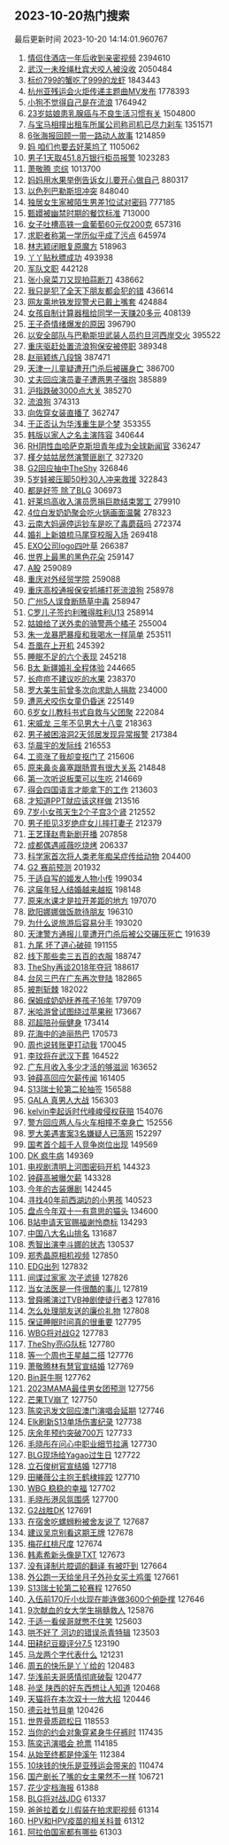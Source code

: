 ## 2023-10-20热门搜索 
最后更新时间 2023-10-20 14:14:01.960767 
1. [情侣住酒店一年后收到亲密视频](https://s.weibo.com/weibo?q=%23%E6%83%85%E4%BE%A3%E4%BD%8F%E9%85%92%E5%BA%97%E4%B8%80%E5%B9%B4%E5%90%8E%E6%94%B6%E5%88%B0%E4%BA%B2%E5%AF%86%E8%A7%86%E9%A2%91%23&t=31&band_rank=1&Refer=top) 2394610
1. [武汉一未拴绳杜宾犬咬人被没收](https://s.weibo.com/weibo?q=%23%E6%AD%A6%E6%B1%89%E4%B8%80%E6%9C%AA%E6%8B%B4%E7%BB%B3%E6%9D%9C%E5%AE%BE%E7%8A%AC%E5%92%AC%E4%BA%BA%E8%A2%AB%E6%B2%A1%E6%94%B6%23&t=31&band_rank=1&Refer=top) 2050484
1. [标价799的蟹吃了999的龙虾](https://s.weibo.com/weibo?q=%23%E6%A0%87%E4%BB%B7799%E7%9A%84%E8%9F%B9%E5%90%83%E4%BA%86999%E7%9A%84%E9%BE%99%E8%99%BE%23&t=31&band_rank=2&Refer=top) 1843443
1. [杭州亚残运会火炬传递主题曲MV发布](https://s.weibo.com/weibo?q=%23%E6%9D%AD%E5%B7%9E%E4%BA%9A%E6%AE%8B%E8%BF%90%E4%BC%9A%E7%81%AB%E7%82%AC%E4%BC%A0%E9%80%92%E4%B8%BB%E9%A2%98%E6%9B%B2MV%E5%8F%91%E5%B8%83%23&t=31&band_rank=3&Refer=top) 1778393
1. [小狗不觉得自己是在流浪](https://s.weibo.com/weibo?q=%23%E5%B0%8F%E7%8B%97%E4%B8%8D%E8%A7%89%E5%BE%97%E8%87%AA%E5%B7%B1%E6%98%AF%E5%9C%A8%E6%B5%81%E6%B5%AA%23&t=31&band_rank=4&Refer=top) 1764942
1. [23岁姑娘患乳腺癌与不良生活习惯有关](https://s.weibo.com/weibo?q=%2323%E5%B2%81%E5%A7%91%E5%A8%98%E6%82%A3%E4%B9%B3%E8%85%BA%E7%99%8C%E4%B8%8E%E4%B8%8D%E8%89%AF%E7%94%9F%E6%B4%BB%E4%B9%A0%E6%83%AF%E6%9C%89%E5%85%B3%23&t=31&band_rank=1&Refer=top) 1504800
1. [与宝马相撞出租车所属公司称司机已尽力刹车](https://s.weibo.com/weibo?q=%23%E4%B8%8E%E5%AE%9D%E9%A9%AC%E7%9B%B8%E6%92%9E%E5%87%BA%E7%A7%9F%E8%BD%A6%E6%89%80%E5%B1%9E%E5%85%AC%E5%8F%B8%E7%A7%B0%E5%8F%B8%E6%9C%BA%E5%B7%B2%E5%B0%BD%E5%8A%9B%E5%88%B9%E8%BD%A6%23&t=31&band_rank=31&Refer=top) 1351571
1. [6张海报回顾一带一路动人故事](https://s.weibo.com/weibo?q=%236%E5%BC%A0%E6%B5%B7%E6%8A%A5%E5%9B%9E%E9%A1%BE%E4%B8%80%E5%B8%A6%E4%B8%80%E8%B7%AF%E5%8A%A8%E4%BA%BA%E6%95%85%E4%BA%8B%23&t=31&band_rank=3&Refer=top) 1214859
1. [妈 咱们也要去好莱坞了](https://s.weibo.com/weibo?q=%E5%A6%88%20%E5%92%B1%E4%BB%AC%E4%B9%9F%E8%A6%81%E5%8E%BB%E5%A5%BD%E8%8E%B1%E5%9D%9E%E4%BA%86&t=31&band_rank=2&Refer=top) 1105062
1. [男子1天取451.8万银行柜员报警](https://s.weibo.com/weibo?q=%23%E7%94%B7%E5%AD%901%E5%A4%A9%E5%8F%96451.8%E4%B8%87%E9%93%B6%E8%A1%8C%E6%9F%9C%E5%91%98%E6%8A%A5%E8%AD%A6%23&t=31&band_rank=12&Refer=top) 1023283
1. [萧敬腾 恋综](https://s.weibo.com/weibo?q=%E8%90%A7%E6%95%AC%E8%85%BE%20%E6%81%8B%E7%BB%BC&t=31&band_rank=4&Refer=top) 1013700
1. [妈妈用水果举例告诉女儿要开心做自己](https://s.weibo.com/weibo?q=%23%E5%A6%88%E5%A6%88%E7%94%A8%E6%B0%B4%E6%9E%9C%E4%B8%BE%E4%BE%8B%E5%91%8A%E8%AF%89%E5%A5%B3%E5%84%BF%E8%A6%81%E5%BC%80%E5%BF%83%E5%81%9A%E8%87%AA%E5%B7%B1%23&t=31&band_rank=5&Refer=top) 880317
1. [以色列巴勒斯坦冲突](https://s.weibo.com/weibo?q=%23%E4%BB%A5%E8%89%B2%E5%88%97%E5%B7%B4%E5%8B%92%E6%96%AF%E5%9D%A6%E5%86%B2%E7%AA%81%23&t=31&band_rank=6&Refer=top) 848040
1. [独居女生家被陌生男差1位试对密码](https://s.weibo.com/weibo?q=%23%E7%8B%AC%E5%B1%85%E5%A5%B3%E7%94%9F%E5%AE%B6%E8%A2%AB%E9%99%8C%E7%94%9F%E7%94%B7%E5%B7%AE1%E4%BD%8D%E8%AF%95%E5%AF%B9%E5%AF%86%E7%A0%81%23&t=31&band_rank=4&Refer=top) 777185
1. [甄嬛被幽禁时期的餐饮标准](https://s.weibo.com/weibo?q=%23%E7%94%84%E5%AC%9B%E8%A2%AB%E5%B9%BD%E7%A6%81%E6%97%B6%E6%9C%9F%E7%9A%84%E9%A4%90%E9%A5%AE%E6%A0%87%E5%87%86%23&t=31&band_rank=6&Refer=top) 713000
1. [女子吐槽高铁一盒葡萄60元仅200克](https://s.weibo.com/weibo?q=%23%E5%A5%B3%E5%AD%90%E5%90%90%E6%A7%BD%E9%AB%98%E9%93%81%E4%B8%80%E7%9B%92%E8%91%A1%E8%90%8460%E5%85%83%E4%BB%85200%E5%85%8B%23&t=31&band_rank=7&Refer=top) 657316
1. [求职者称第一学历似乎成了污点](https://s.weibo.com/weibo?q=%23%E6%B1%82%E8%81%8C%E8%80%85%E7%A7%B0%E7%AC%AC%E4%B8%80%E5%AD%A6%E5%8E%86%E4%BC%BC%E4%B9%8E%E6%88%90%E4%BA%86%E6%B1%A1%E7%82%B9%23&t=31&band_rank=5&Refer=top) 645974
1. [林志颖闭眼复原魔方](https://s.weibo.com/weibo?q=%23%E6%9E%97%E5%BF%97%E9%A2%96%E9%97%AD%E7%9C%BC%E5%A4%8D%E5%8E%9F%E9%AD%94%E6%96%B9%23&t=31&band_rank=8&Refer=top) 518963
1. [丫丫贴秋膘成功](https://s.weibo.com/weibo?q=%23%E4%B8%AB%E4%B8%AB%E8%B4%B4%E7%A7%8B%E8%86%98%E6%88%90%E5%8A%9F%23&t=31&band_rank=6&Refer=top) 493938
1. [军队文职](https://s.weibo.com/weibo?q=%23%E5%86%9B%E9%98%9F%E6%96%87%E8%81%8C%23&t=31&band_rank=7&Refer=top) 442128
1. [张小泉菜刀又现拍蒜断刀](https://s.weibo.com/weibo?q=%23%E5%BC%A0%E5%B0%8F%E6%B3%89%E8%8F%9C%E5%88%80%E5%8F%88%E7%8E%B0%E6%8B%8D%E8%92%9C%E6%96%AD%E5%88%80%23&t=31&band_rank=2&Refer=top) 438662
1. [我只是犯了全天下朋友都会犯的错](https://s.weibo.com/weibo?q=%E6%88%91%E5%8F%AA%E6%98%AF%E7%8A%AF%E4%BA%86%E5%85%A8%E5%A4%A9%E4%B8%8B%E6%9C%8B%E5%8F%8B%E9%83%BD%E4%BC%9A%E7%8A%AF%E7%9A%84%E9%94%99&t=31&band_rank=47&Refer=top) 436614
1. [网友乘地铁发现警犬已戴上嘴套](https://s.weibo.com/weibo?q=%23%E7%BD%91%E5%8F%8B%E4%B9%98%E5%9C%B0%E9%93%81%E5%8F%91%E7%8E%B0%E8%AD%A6%E7%8A%AC%E5%B7%B2%E6%88%B4%E4%B8%8A%E5%98%B4%E5%A5%97%23&t=31&band_rank=9&Refer=top) 424884
1. [女孩自制计算器租给同学一天赚20多元](https://s.weibo.com/weibo?q=%23%E5%A5%B3%E5%AD%A9%E8%87%AA%E5%88%B6%E8%AE%A1%E7%AE%97%E5%99%A8%E7%A7%9F%E7%BB%99%E5%90%8C%E5%AD%A6%E4%B8%80%E5%A4%A9%E8%B5%9A20%E5%A4%9A%E5%85%83%23&t=31&band_rank=7&Refer=top) 408139
1. [王子奇情绪爆发的原因](https://s.weibo.com/weibo?q=%23%E7%8E%8B%E5%AD%90%E5%A5%87%E6%83%85%E7%BB%AA%E7%88%86%E5%8F%91%E7%9A%84%E5%8E%9F%E5%9B%A0%23&t=31&band_rank=10&Refer=top) 396790
1. [以安全部队与巴勒斯坦武装人员约旦河西岸交火](https://s.weibo.com/weibo?q=%23%E4%BB%A5%E5%AE%89%E5%85%A8%E9%83%A8%E9%98%9F%E4%B8%8E%E5%B7%B4%E5%8B%92%E6%96%AF%E5%9D%A6%E6%AD%A6%E8%A3%85%E4%BA%BA%E5%91%98%E7%BA%A6%E6%97%A6%E6%B2%B3%E8%A5%BF%E5%B2%B8%E4%BA%A4%E7%81%AB%23&t=31&band_rank=9&Refer=top) 395522
1. [重庆驱赶处置流浪狗保安被停职](https://s.weibo.com/weibo?q=%23%E9%87%8D%E5%BA%86%E9%A9%B1%E8%B5%B6%E5%A4%84%E7%BD%AE%E6%B5%81%E6%B5%AA%E7%8B%97%E4%BF%9D%E5%AE%89%E8%A2%AB%E5%81%9C%E8%81%8C%23&t=31&band_rank=10&Refer=top) 389348
1. [赵丽颖练八段锦](https://s.weibo.com/weibo?q=%23%E8%B5%B5%E4%B8%BD%E9%A2%96%E7%BB%83%E5%85%AB%E6%AE%B5%E9%94%A6%23&t=31&band_rank=11&Refer=top) 387471
1. [天津一儿童疑遭开门杀后被碾身亡](https://s.weibo.com/weibo?q=%23%E5%A4%A9%E6%B4%A5%E4%B8%80%E5%84%BF%E7%AB%A5%E7%96%91%E9%81%AD%E5%BC%80%E9%97%A8%E6%9D%80%E5%90%8E%E8%A2%AB%E7%A2%BE%E8%BA%AB%E4%BA%A1%23&t=31&band_rank=12&Refer=top) 386700
1. [丈夫回应演员妻子遭两男子强抱](https://s.weibo.com/weibo?q=%23%E4%B8%88%E5%A4%AB%E5%9B%9E%E5%BA%94%E6%BC%94%E5%91%98%E5%A6%BB%E5%AD%90%E9%81%AD%E4%B8%A4%E7%94%B7%E5%AD%90%E5%BC%BA%E6%8A%B1%23&t=31&band_rank=11&Refer=top) 385889
1. [沪指跌破3000点大关](https://s.weibo.com/weibo?q=%23%E6%B2%AA%E6%8C%87%E8%B7%8C%E7%A0%B43000%E7%82%B9%E5%A4%A7%E5%85%B3%23&t=31&band_rank=14&Refer=top) 385270
1. [流浪狗](https://s.weibo.com/weibo?q=%E6%B5%81%E6%B5%AA%E7%8B%97&t=31&band_rank=14&Refer=top) 374313
1. [向佐穿女装直播了](https://s.weibo.com/weibo?q=%23%E5%90%91%E4%BD%90%E7%A9%BF%E5%A5%B3%E8%A3%85%E7%9B%B4%E6%92%AD%E4%BA%86%23&t=31&band_rank=11&Refer=top) 362747
1. [于正否认为华浅重生是个梦](https://s.weibo.com/weibo?q=%23%E4%BA%8E%E6%AD%A3%E5%90%A6%E8%AE%A4%E4%B8%BA%E5%8D%8E%E6%B5%85%E9%87%8D%E7%94%9F%E6%98%AF%E4%B8%AA%E6%A2%A6%23&t=31&band_rank=15&Refer=top) 353355
1. [韩版以家人之名主演阵容](https://s.weibo.com/weibo?q=%23%E9%9F%A9%E7%89%88%E4%BB%A5%E5%AE%B6%E4%BA%BA%E4%B9%8B%E5%90%8D%E4%B8%BB%E6%BC%94%E9%98%B5%E5%AE%B9%23&t=31&band_rank=16&Refer=top) 340644
1. [RH阴性血哈萨克斯坦青年成为全球新闻官](https://s.weibo.com/weibo?q=%23RH%E9%98%B4%E6%80%A7%E8%A1%80%E5%93%88%E8%90%A8%E5%85%8B%E6%96%AF%E5%9D%A6%E9%9D%92%E5%B9%B4%E6%88%90%E4%B8%BA%E5%85%A8%E7%90%83%E6%96%B0%E9%97%BB%E5%AE%98%23&t=31&band_rank=38&Refer=top) 336247
1. [槿夕姑姑居然演警匪剧了](https://s.weibo.com/weibo?q=%23%E6%A7%BF%E5%A4%95%E5%A7%91%E5%A7%91%E5%B1%85%E7%84%B6%E6%BC%94%E8%AD%A6%E5%8C%AA%E5%89%A7%E4%BA%86%23&t=31&band_rank=16&Refer=top) 327320
1. [G2回应抽中TheShy](https://s.weibo.com/weibo?q=%23G2%E5%9B%9E%E5%BA%94%E6%8A%BD%E4%B8%ADTheShy%23&t=31&band_rank=10&Refer=top) 326846
1. [5岁娃被压脚50秒30人冲来救援](https://s.weibo.com/weibo?q=%235%E5%B2%81%E5%A8%83%E8%A2%AB%E5%8E%8B%E8%84%9A50%E7%A7%9230%E4%BA%BA%E5%86%B2%E6%9D%A5%E6%95%91%E6%8F%B4%23&t=31&band_rank=17&Refer=top) 322843
1. [都是好签 除了BLG](https://s.weibo.com/weibo?q=%E9%83%BD%E6%98%AF%E5%A5%BD%E7%AD%BE%20%E9%99%A4%E4%BA%86BLG&t=31&band_rank=12&Refer=top) 306973
1. [好莱坞高收入演员愿捐巨款结束罢工](https://s.weibo.com/weibo?q=%23%E5%A5%BD%E8%8E%B1%E5%9D%9E%E9%AB%98%E6%94%B6%E5%85%A5%E6%BC%94%E5%91%98%E6%84%BF%E6%8D%90%E5%B7%A8%E6%AC%BE%E7%BB%93%E6%9D%9F%E7%BD%A2%E5%B7%A5%23&t=31&band_rank=17&Refer=top) 279910
1. [4位白发奶奶聚会吃火锅画面温馨](https://s.weibo.com/weibo?q=%234%E4%BD%8D%E7%99%BD%E5%8F%91%E5%A5%B6%E5%A5%B6%E8%81%9A%E4%BC%9A%E5%90%83%E7%81%AB%E9%94%85%E7%94%BB%E9%9D%A2%E6%B8%A9%E9%A6%A8%23&t=31&band_rank=13&Refer=top) 278323
1. [云南大妈逼停运钞车是吃了毒蘑菇吗](https://s.weibo.com/weibo?q=%23%E4%BA%91%E5%8D%97%E5%A4%A7%E5%A6%88%E9%80%BC%E5%81%9C%E8%BF%90%E9%92%9E%E8%BD%A6%E6%98%AF%E5%90%83%E4%BA%86%E6%AF%92%E8%98%91%E8%8F%87%E5%90%97%23&t=31&band_rank=16&Refer=top) 272374
1. [婚礼上新娘梳马尾穿校服入场](https://s.weibo.com/weibo?q=%23%E5%A9%9A%E7%A4%BC%E4%B8%8A%E6%96%B0%E5%A8%98%E6%A2%B3%E9%A9%AC%E5%B0%BE%E7%A9%BF%E6%A0%A1%E6%9C%8D%E5%85%A5%E5%9C%BA%23&t=31&band_rank=18&Refer=top) 269418
1. [EXO公司logo四叶草](https://s.weibo.com/weibo?q=%23EXO%E5%85%AC%E5%8F%B8logo%E5%9B%9B%E5%8F%B6%E8%8D%89%23&t=31&band_rank=13&Refer=top) 266387
1. [世界上最黑的黑色花朵](https://s.weibo.com/weibo?q=%23%E4%B8%96%E7%95%8C%E4%B8%8A%E6%9C%80%E9%BB%91%E7%9A%84%E9%BB%91%E8%89%B2%E8%8A%B1%E6%9C%B5%23&t=31&band_rank=19&Refer=top) 259147
1. [A股](https://s.weibo.com/weibo?q=A%E8%82%A1&t=31&band_rank=20&Refer=top) 259089
1. [重庆对外经贸学院](https://s.weibo.com/weibo?q=%23%E9%87%8D%E5%BA%86%E5%AF%B9%E5%A4%96%E7%BB%8F%E8%B4%B8%E5%AD%A6%E9%99%A2%23&t=31&band_rank=21&Refer=top) 259088
1. [重庆高校通报保安抓捕打死流浪狗](https://s.weibo.com/weibo?q=%23%E9%87%8D%E5%BA%86%E9%AB%98%E6%A0%A1%E9%80%9A%E6%8A%A5%E4%BF%9D%E5%AE%89%E6%8A%93%E6%8D%95%E6%89%93%E6%AD%BB%E6%B5%81%E6%B5%AA%E7%8B%97%23&t=31&band_rank=22&Refer=top) 258978
1. [广州5人误食断肠草中毒](https://s.weibo.com/weibo?q=%23%E5%B9%BF%E5%B7%9E5%E4%BA%BA%E8%AF%AF%E9%A3%9F%E6%96%AD%E8%82%A0%E8%8D%89%E4%B8%AD%E6%AF%92%23&t=31&band_rank=23&Refer=top) 258947
1. [C罗儿子签约利雅得胜利U13](https://s.weibo.com/weibo?q=%23C%E7%BD%97%E5%84%BF%E5%AD%90%E7%AD%BE%E7%BA%A6%E5%88%A9%E9%9B%85%E5%BE%97%E8%83%9C%E5%88%A9U13%23&t=31&band_rank=24&Refer=top) 258914
1. [姑娘给了送外卖的骑警两个橘子](https://s.weibo.com/weibo?q=%23%E5%A7%91%E5%A8%98%E7%BB%99%E4%BA%86%E9%80%81%E5%A4%96%E5%8D%96%E7%9A%84%E9%AA%91%E8%AD%A6%E4%B8%A4%E4%B8%AA%E6%A9%98%E5%AD%90%23&t=31&band_rank=16&Refer=top) 255004
1. [朱一龙暴肥暴瘦和我喝水一样简单](https://s.weibo.com/weibo?q=%23%E6%9C%B1%E4%B8%80%E9%BE%99%E6%9A%B4%E8%82%A5%E6%9A%B4%E7%98%A6%E5%92%8C%E6%88%91%E5%96%9D%E6%B0%B4%E4%B8%80%E6%A0%B7%E7%AE%80%E5%8D%95%23&t=31&band_rank=19&Refer=top) 253511
1. [吾凰在上开机](https://s.weibo.com/weibo?q=%23%E5%90%BE%E5%87%B0%E5%9C%A8%E4%B8%8A%E5%BC%80%E6%9C%BA%23&t=31&band_rank=20&Refer=top) 245392
1. [睡眠不足的六个表现](https://s.weibo.com/weibo?q=%23%E7%9D%A1%E7%9C%A0%E4%B8%8D%E8%B6%B3%E7%9A%84%E5%85%AD%E4%B8%AA%E8%A1%A8%E7%8E%B0%23&t=31&band_rank=21&Refer=top) 245218
1. [B太 新疆婚礼全程体验](https://s.weibo.com/weibo?q=B%E5%A4%AA%20%E6%96%B0%E7%96%86%E5%A9%9A%E7%A4%BC%E5%85%A8%E7%A8%8B%E4%BD%93%E9%AA%8C&t=31&band_rank=22&Refer=top) 244665
1. [长痘痘不建议吃的水果](https://s.weibo.com/weibo?q=%23%E9%95%BF%E7%97%98%E7%97%98%E4%B8%8D%E5%BB%BA%E8%AE%AE%E5%90%83%E7%9A%84%E6%B0%B4%E6%9E%9C%23&t=31&band_rank=21&Refer=top) 238370
1. [罗大美生前曾多次向求助人捐款](https://s.weibo.com/weibo?q=%23%E7%BD%97%E5%A4%A7%E7%BE%8E%E7%94%9F%E5%89%8D%E6%9B%BE%E5%A4%9A%E6%AC%A1%E5%90%91%E6%B1%82%E5%8A%A9%E4%BA%BA%E6%8D%90%E6%AC%BE%23&t=31&band_rank=23&Refer=top) 234000
1. [遭恶犬咬伤女童仍昏迷](https://s.weibo.com/weibo?q=%23%E9%81%AD%E6%81%B6%E7%8A%AC%E5%92%AC%E4%BC%A4%E5%A5%B3%E7%AB%A5%E4%BB%8D%E6%98%8F%E8%BF%B7%23&t=31&band_rank=24&Refer=top) 225149
1. [6岁女儿教科书式自救与父团聚](https://s.weibo.com/weibo?q=%236%E5%B2%81%E5%A5%B3%E5%84%BF%E6%95%99%E7%A7%91%E4%B9%A6%E5%BC%8F%E8%87%AA%E6%95%91%E4%B8%8E%E7%88%B6%E5%9B%A2%E8%81%9A%23&t=31&band_rank=17&Refer=top) 222084
1. [宋威龙 三年不见男大十八变](https://s.weibo.com/weibo?q=%E5%AE%8B%E5%A8%81%E9%BE%99%20%E4%B8%89%E5%B9%B4%E4%B8%8D%E8%A7%81%E7%94%B7%E5%A4%A7%E5%8D%81%E5%85%AB%E5%8F%98&t=31&band_rank=14&Refer=top) 218363
1. [男子被困溶洞2天邻居发现异常报警](https://s.weibo.com/weibo?q=%23%E7%94%B7%E5%AD%90%E8%A2%AB%E5%9B%B0%E6%BA%B6%E6%B4%9E2%E5%A4%A9%E9%82%BB%E5%B1%85%E5%8F%91%E7%8E%B0%E5%BC%82%E5%B8%B8%E6%8A%A5%E8%AD%A6%23&t=31&band_rank=19&Refer=top) 217384
1. [华晨宇的发际线](https://s.weibo.com/weibo?q=%23%E5%8D%8E%E6%99%A8%E5%AE%87%E7%9A%84%E5%8F%91%E9%99%85%E7%BA%BF%23&t=31&band_rank=12&Refer=top) 216553
1. [工资涨了我却变抠门了](https://s.weibo.com/weibo?q=%23%E5%B7%A5%E8%B5%84%E6%B6%A8%E4%BA%86%E6%88%91%E5%8D%B4%E5%8F%98%E6%8A%A0%E9%97%A8%E4%BA%86%23&t=31&band_rank=22&Refer=top) 215606
1. [原来鼻炎鼻塞跟肠胃有很大关系](https://s.weibo.com/weibo?q=%23%E5%8E%9F%E6%9D%A5%E9%BC%BB%E7%82%8E%E9%BC%BB%E5%A1%9E%E8%B7%9F%E8%82%A0%E8%83%83%E6%9C%89%E5%BE%88%E5%A4%A7%E5%85%B3%E7%B3%BB%23&t=31&band_rank=23&Refer=top) 214848
1. [第一次听说板栗可以生吃](https://s.weibo.com/weibo?q=%23%E7%AC%AC%E4%B8%80%E6%AC%A1%E5%90%AC%E8%AF%B4%E6%9D%BF%E6%A0%97%E5%8F%AF%E4%BB%A5%E7%94%9F%E5%90%83%23&t=31&band_rank=24&Refer=top) 214669
1. [得会四国语言才能拿下的工作](https://s.weibo.com/weibo?q=%23%E5%BE%97%E4%BC%9A%E5%9B%9B%E5%9B%BD%E8%AF%AD%E8%A8%80%E6%89%8D%E8%83%BD%E6%8B%BF%E4%B8%8B%E7%9A%84%E5%B7%A5%E4%BD%9C%23&t=31&band_rank=25&Refer=top) 213603
1. [才知道PPT就应该这样做](https://s.weibo.com/weibo?q=%E6%89%8D%E7%9F%A5%E9%81%93PPT%E5%B0%B1%E5%BA%94%E8%AF%A5%E8%BF%99%E6%A0%B7%E5%81%9A&t=31&band_rank=26&Refer=top) 213516
1. [7岁小女孩天生2个子宫3个肾](https://s.weibo.com/weibo?q=%237%E5%B2%81%E5%B0%8F%E5%A5%B3%E5%AD%A9%E5%A4%A9%E7%94%9F2%E4%B8%AA%E5%AD%90%E5%AE%AB3%E4%B8%AA%E8%82%BE%23&t=31&band_rank=23&Refer=top) 212552
1. [男子拒见3岁绝症女儿摔打妻子](https://s.weibo.com/weibo?q=%23%E7%94%B7%E5%AD%90%E6%8B%92%E8%A7%813%E5%B2%81%E7%BB%9D%E7%97%87%E5%A5%B3%E5%84%BF%E6%91%94%E6%89%93%E5%A6%BB%E5%AD%90%23&t=31&band_rank=11&Refer=top) 212379
1. [王艺瑾赵粤新剧开播](https://s.weibo.com/weibo?q=%23%E7%8E%8B%E8%89%BA%E7%91%BE%E8%B5%B5%E7%B2%A4%E6%96%B0%E5%89%A7%E5%BC%80%E6%92%AD%23&t=31&band_rank=26&Refer=top) 207858
1. [成都偶遇戚薇吃烧烤](https://s.weibo.com/weibo?q=%23%E6%88%90%E9%83%BD%E5%81%B6%E9%81%87%E6%88%9A%E8%96%87%E5%90%83%E7%83%A7%E7%83%A4%23&t=31&band_rank=27&Refer=top) 206337
1. [科学家首次将人类老年痴呆症传给动物](https://s.weibo.com/weibo?q=%23%E7%A7%91%E5%AD%A6%E5%AE%B6%E9%A6%96%E6%AC%A1%E5%B0%86%E4%BA%BA%E7%B1%BB%E8%80%81%E5%B9%B4%E7%97%B4%E5%91%86%E7%97%87%E4%BC%A0%E7%BB%99%E5%8A%A8%E7%89%A9%23&t=31&band_rank=25&Refer=top) 204400
1. [G2 赛前预测](https://s.weibo.com/weibo?q=G2%20%E8%B5%9B%E5%89%8D%E9%A2%84%E6%B5%8B&t=31&band_rank=26&Refer=top) 201932
1. [于适自写的姬发人物小传](https://s.weibo.com/weibo?q=%23%E4%BA%8E%E9%80%82%E8%87%AA%E5%86%99%E7%9A%84%E5%A7%AC%E5%8F%91%E4%BA%BA%E7%89%A9%E5%B0%8F%E4%BC%A0%23&t=31&band_rank=29&Refer=top) 199034
1. [这届年轻人结婚越来越抠](https://s.weibo.com/weibo?q=%23%E8%BF%99%E5%B1%8A%E5%B9%B4%E8%BD%BB%E4%BA%BA%E7%BB%93%E5%A9%9A%E8%B6%8A%E6%9D%A5%E8%B6%8A%E6%8A%A0%23&t=31&band_rank=21&Refer=top) 198148
1. [原来水课才是拉开差距的地方](https://s.weibo.com/weibo?q=%23%E5%8E%9F%E6%9D%A5%E6%B0%B4%E8%AF%BE%E6%89%8D%E6%98%AF%E6%8B%89%E5%BC%80%E5%B7%AE%E8%B7%9D%E7%9A%84%E5%9C%B0%E6%96%B9%23&t=31&band_rank=27&Refer=top) 197070
1. [欧阳娜娜做饭款待朋友](https://s.weibo.com/weibo?q=%23%E6%AC%A7%E9%98%B3%E5%A8%9C%E5%A8%9C%E5%81%9A%E9%A5%AD%E6%AC%BE%E5%BE%85%E6%9C%8B%E5%8F%8B%23&t=31&band_rank=28&Refer=top) 196310
1. [为什么说旅游后容易分手](https://s.weibo.com/weibo?q=%E4%B8%BA%E4%BB%80%E4%B9%88%E8%AF%B4%E6%97%85%E6%B8%B8%E5%90%8E%E5%AE%B9%E6%98%93%E5%88%86%E6%89%8B&t=31&band_rank=32&Refer=top) 193020
1. [天津警方通报儿童遭开门杀后被公交碾压死亡](https://s.weibo.com/weibo?q=%23%E5%A4%A9%E6%B4%A5%E8%AD%A6%E6%96%B9%E9%80%9A%E6%8A%A5%E5%84%BF%E7%AB%A5%E9%81%AD%E5%BC%80%E9%97%A8%E6%9D%80%E5%90%8E%E8%A2%AB%E5%85%AC%E4%BA%A4%E7%A2%BE%E5%8E%8B%E6%AD%BB%E4%BA%A1%23&t=31&band_rank=31&Refer=top) 191639
1. [九尾 坏了道心破碎](https://s.weibo.com/weibo?q=%E4%B9%9D%E5%B0%BE%20%E5%9D%8F%E4%BA%86%E9%81%93%E5%BF%83%E7%A0%B4%E7%A2%8E&t=31&band_rank=33&Refer=top) 191155
1. [线下那些卖三五百的衣服](https://s.weibo.com/weibo?q=%23%E7%BA%BF%E4%B8%8B%E9%82%A3%E4%BA%9B%E5%8D%96%E4%B8%89%E4%BA%94%E7%99%BE%E7%9A%84%E8%A1%A3%E6%9C%8D%23&t=31&band_rank=17&Refer=top) 188747
1. [TheShy再谈2018年夺冠](https://s.weibo.com/weibo?q=%23TheShy%E5%86%8D%E8%B0%882018%E5%B9%B4%E5%A4%BA%E5%86%A0%23&t=31&band_rank=35&Refer=top) 188617
1. [台风三巴在广东再次登陆](https://s.weibo.com/weibo?q=%23%E5%8F%B0%E9%A3%8E%E4%B8%89%E5%B7%B4%E5%9C%A8%E5%B9%BF%E4%B8%9C%E5%86%8D%E6%AC%A1%E7%99%BB%E9%99%86%23&t=31&band_rank=29&Refer=top) 182865
1. [披荆斩棘](https://s.weibo.com/weibo?q=%E6%8A%AB%E8%8D%86%E6%96%A9%E6%A3%98&t=31&band_rank=32&Refer=top) 182022
1. [保姆成奶奶抚养孩子16年](https://s.weibo.com/weibo?q=%23%E4%BF%9D%E5%A7%86%E6%88%90%E5%A5%B6%E5%A5%B6%E6%8A%9A%E5%85%BB%E5%AD%A9%E5%AD%9016%E5%B9%B4%23&t=31&band_rank=30&Refer=top) 179709
1. [米哈游曾试图绕过苹果税](https://s.weibo.com/weibo?q=%23%E7%B1%B3%E5%93%88%E6%B8%B8%E6%9B%BE%E8%AF%95%E5%9B%BE%E7%BB%95%E8%BF%87%E8%8B%B9%E6%9E%9C%E7%A8%8E%23&t=31&band_rank=36&Refer=top) 173667
1. [邓超陪孙俪健身](https://s.weibo.com/weibo?q=%23%E9%82%93%E8%B6%85%E9%99%AA%E5%AD%99%E4%BF%AA%E5%81%A5%E8%BA%AB%23&t=31&band_rank=33&Refer=top) 173414
1. [花海中的迪丽热巴](https://s.weibo.com/weibo?q=%23%E8%8A%B1%E6%B5%B7%E4%B8%AD%E7%9A%84%E8%BF%AA%E4%B8%BD%E7%83%AD%E5%B7%B4%23&t=31&band_rank=10&Refer=top) 170573
1. [周也说转账更打动我](https://s.weibo.com/weibo?q=%23%E5%91%A8%E4%B9%9F%E8%AF%B4%E8%BD%AC%E8%B4%A6%E6%9B%B4%E6%89%93%E5%8A%A8%E6%88%91%23&t=31&band_rank=32&Refer=top) 170045
1. [李玟将在武汉下葬](https://s.weibo.com/weibo?q=%23%E6%9D%8E%E7%8E%9F%E5%B0%86%E5%9C%A8%E6%AD%A6%E6%B1%89%E4%B8%8B%E8%91%AC%23&t=31&band_rank=35&Refer=top) 164522
1. [广东月收入多少才活的够滋润](https://s.weibo.com/weibo?q=%23%E5%B9%BF%E4%B8%9C%E6%9C%88%E6%94%B6%E5%85%A5%E5%A4%9A%E5%B0%91%E6%89%8D%E6%B4%BB%E7%9A%84%E5%A4%9F%E6%BB%8B%E6%B6%A6%23&t=31&band_rank=39&Refer=top) 163652
1. [钟薛高回应欠薪传闻](https://s.weibo.com/weibo?q=%23%E9%92%9F%E8%96%9B%E9%AB%98%E5%9B%9E%E5%BA%94%E6%AC%A0%E8%96%AA%E4%BC%A0%E9%97%BB%23&t=31&band_rank=36&Refer=top) 161405
1. [S13瑞士轮第二轮抽签](https://s.weibo.com/weibo?q=S13%E7%91%9E%E5%A3%AB%E8%BD%AE%E7%AC%AC%E4%BA%8C%E8%BD%AE%E6%8A%BD%E7%AD%BE&t=31&band_rank=6&Refer=top) 156588
1. [GALA 真男人大战](https://s.weibo.com/weibo?q=GALA%20%E7%9C%9F%E7%94%B7%E4%BA%BA%E5%A4%A7%E6%88%98&t=31&band_rank=41&Refer=top) 156303
1. [kelvin李起诉时代峰峻侵权获赔](https://s.weibo.com/weibo?q=%23kelvin%E6%9D%8E%E8%B5%B7%E8%AF%89%E6%97%B6%E4%BB%A3%E5%B3%B0%E5%B3%BB%E4%BE%B5%E6%9D%83%E8%8E%B7%E8%B5%94%23&t=31&band_rank=37&Refer=top) 154076
1. [警方回应两人与火车相撞不幸身亡](https://s.weibo.com/weibo?q=%23%E8%AD%A6%E6%96%B9%E5%9B%9E%E5%BA%94%E4%B8%A4%E4%BA%BA%E4%B8%8E%E7%81%AB%E8%BD%A6%E7%9B%B8%E6%92%9E%E4%B8%8D%E5%B9%B8%E8%BA%AB%E4%BA%A1%23&t=31&band_rank=4&Refer=top) 152556
1. [罗大美遇害案3名嫌疑人已落网](https://s.weibo.com/weibo?q=%23%E7%BD%97%E5%A4%A7%E7%BE%8E%E9%81%87%E5%AE%B3%E6%A1%883%E5%90%8D%E5%AB%8C%E7%96%91%E4%BA%BA%E5%B7%B2%E8%90%BD%E7%BD%91%23&t=31&band_rank=8&Refer=top) 152297
1. [国考首个超千人竞争岗位出现](https://s.weibo.com/weibo?q=%23%E5%9B%BD%E8%80%83%E9%A6%96%E4%B8%AA%E8%B6%85%E5%8D%83%E4%BA%BA%E7%AB%9E%E4%BA%89%E5%B2%97%E4%BD%8D%E5%87%BA%E7%8E%B0%23&t=31&band_rank=36&Refer=top) 149569
1. [DK 疯牛病](https://s.weibo.com/weibo?q=DK%20%E7%96%AF%E7%89%9B%E7%97%85&t=31&band_rank=5&Refer=top) 149369
1. [电视剧清明上河图密码开机](https://s.weibo.com/weibo?q=%23%E7%94%B5%E8%A7%86%E5%89%A7%E6%B8%85%E6%98%8E%E4%B8%8A%E6%B2%B3%E5%9B%BE%E5%AF%86%E7%A0%81%E5%BC%80%E6%9C%BA%23&t=31&band_rank=43&Refer=top) 144323
1. [钟薛高被曝欠薪](https://s.weibo.com/weibo?q=%23%E9%92%9F%E8%96%9B%E9%AB%98%E8%A2%AB%E6%9B%9D%E6%AC%A0%E8%96%AA%23&t=31&band_rank=39&Refer=top) 143328
1. [今年的古装爆剧](https://s.weibo.com/weibo?q=%23%E4%BB%8A%E5%B9%B4%E7%9A%84%E5%8F%A4%E8%A3%85%E7%88%86%E5%89%A7%23&t=31&band_rank=25&Refer=top) 142445
1. [寻找40年前西湖边的小男孩](https://s.weibo.com/weibo?q=%23%E5%AF%BB%E6%89%BE40%E5%B9%B4%E5%89%8D%E8%A5%BF%E6%B9%96%E8%BE%B9%E7%9A%84%E5%B0%8F%E7%94%B7%E5%AD%A9%23&t=31&band_rank=38&Refer=top) 140523
1. [盘点今年双十一有意思的猫头](https://s.weibo.com/weibo?q=%23%E7%9B%98%E7%82%B9%E4%BB%8A%E5%B9%B4%E5%8F%8C%E5%8D%81%E4%B8%80%E6%9C%89%E6%84%8F%E6%80%9D%E7%9A%84%E7%8C%AB%E5%A4%B4%23&t=31&band_rank=40&Refer=top) 134600
1. [B站申请天官赐福谢怜商标](https://s.weibo.com/weibo?q=%23B%E7%AB%99%E7%94%B3%E8%AF%B7%E5%A4%A9%E5%AE%98%E8%B5%90%E7%A6%8F%E8%B0%A2%E6%80%9C%E5%95%86%E6%A0%87%23&t=31&band_rank=9&Refer=top) 134293
1. [中国八大名山排名](https://s.weibo.com/weibo?q=%E4%B8%AD%E5%9B%BD%E5%85%AB%E5%A4%A7%E5%90%8D%E5%B1%B1%E6%8E%92%E5%90%8D&t=31&band_rank=39&Refer=top) 131687
1. [秀智出演李斗娜的状态](https://s.weibo.com/weibo?q=%23%E7%A7%80%E6%99%BA%E5%87%BA%E6%BC%94%E6%9D%8E%E6%96%97%E5%A8%9C%E7%9A%84%E7%8A%B6%E6%80%81%23&t=31&band_rank=42&Refer=top) 130537
1. [郑秀晶原相机视频](https://s.weibo.com/weibo?q=%23%E9%83%91%E7%A7%80%E6%99%B6%E5%8E%9F%E7%9B%B8%E6%9C%BA%E8%A7%86%E9%A2%91%23&t=31&band_rank=15&Refer=top) 127850
1. [EDG出列](https://s.weibo.com/weibo?q=EDG%E5%87%BA%E5%88%97&t=31&band_rank=18&Refer=top) 127832
1. [间谍过家家 次子滤镜](https://s.weibo.com/weibo?q=%E9%97%B4%E8%B0%8D%E8%BF%87%E5%AE%B6%E5%AE%B6%20%E6%AC%A1%E5%AD%90%E6%BB%A4%E9%95%9C&t=31&band_rank=19&Refer=top) 127826
1. [当女法医是一件很酷的事儿](https://s.weibo.com/weibo?q=%23%E5%BD%93%E5%A5%B3%E6%B3%95%E5%8C%BB%E6%98%AF%E4%B8%80%E4%BB%B6%E5%BE%88%E9%85%B7%E7%9A%84%E4%BA%8B%E5%84%BF%23&t=31&band_rank=20&Refer=top) 127819
1. [曾舜晞演过TVB神剧使徒行者3](https://s.weibo.com/weibo?q=%23%E6%9B%BE%E8%88%9C%E6%99%9E%E6%BC%94%E8%BF%87TVB%E7%A5%9E%E5%89%A7%E4%BD%BF%E5%BE%92%E8%A1%8C%E8%80%853%23&t=31&band_rank=21&Refer=top) 127816
1. [怎么处理朋友送的廉价礼物](https://s.weibo.com/weibo?q=%23%E6%80%8E%E4%B9%88%E5%A4%84%E7%90%86%E6%9C%8B%E5%8F%8B%E9%80%81%E7%9A%84%E5%BB%89%E4%BB%B7%E7%A4%BC%E7%89%A9%23&t=31&band_rank=22&Refer=top) 127808
1. [保证睡眠时间真的很重要](https://s.weibo.com/weibo?q=%E4%BF%9D%E8%AF%81%E7%9D%A1%E7%9C%A0%E6%97%B6%E9%97%B4%E7%9C%9F%E7%9A%84%E5%BE%88%E9%87%8D%E8%A6%81&t=31&band_rank=24&Refer=top) 127795
1. [WBG将对战G2](https://s.weibo.com/weibo?q=%23WBG%E5%B0%86%E5%AF%B9%E6%88%98G2%23&t=31&band_rank=26&Refer=top) 127783
1. [TheShy亮iG队标](https://s.weibo.com/weibo?q=%23TheShy%E4%BA%AEiG%E9%98%9F%E6%A0%87%23&t=31&band_rank=27&Refer=top) 127780
1. [等一个周也王星越二搭](https://s.weibo.com/weibo?q=%23%E7%AD%89%E4%B8%80%E4%B8%AA%E5%91%A8%E4%B9%9F%E7%8E%8B%E6%98%9F%E8%B6%8A%E4%BA%8C%E6%90%AD%23&t=31&band_rank=28&Refer=top) 127776
1. [萧敬腾林有慧官宣结婚](https://s.weibo.com/weibo?q=%23%E8%90%A7%E6%95%AC%E8%85%BE%E6%9E%97%E6%9C%89%E6%85%A7%E5%AE%98%E5%AE%A3%E7%BB%93%E5%A9%9A%23&t=31&band_rank=29&Refer=top) 127769
1. [Bin哥牛啊](https://s.weibo.com/weibo?q=Bin%E5%93%A5%E7%89%9B%E5%95%8A&t=31&band_rank=30&Refer=top) 127762
1. [2023MAMA最佳男女团预测](https://s.weibo.com/weibo?q=%232023MAMA%E6%9C%80%E4%BD%B3%E7%94%B7%E5%A5%B3%E5%9B%A2%E9%A2%84%E6%B5%8B%23&t=31&band_rank=31&Refer=top) 127756
1. [芒果TV崩了](https://s.weibo.com/weibo?q=%E8%8A%92%E6%9E%9CTV%E5%B4%A9%E4%BA%86&t=31&band_rank=32&Refer=top) 127750
1. [陈奕迅发文回应澳门演唱会延期](https://s.weibo.com/weibo?q=%23%E9%99%88%E5%A5%95%E8%BF%85%E5%8F%91%E6%96%87%E5%9B%9E%E5%BA%94%E6%BE%B3%E9%97%A8%E6%BC%94%E5%94%B1%E4%BC%9A%E5%BB%B6%E6%9C%9F%23&t=31&band_rank=33&Refer=top) 127746
1. [Elk刷新S13单场伤害纪录](https://s.weibo.com/weibo?q=%23Elk%E5%88%B7%E6%96%B0S13%E5%8D%95%E5%9C%BA%E4%BC%A4%E5%AE%B3%E7%BA%AA%E5%BD%95%23&t=31&band_rank=34&Refer=top) 127738
1. [庆余年预约突破700万](https://s.weibo.com/weibo?q=%23%E5%BA%86%E4%BD%99%E5%B9%B4%E9%A2%84%E7%BA%A6%E7%AA%81%E7%A0%B4700%E4%B8%87%23&t=31&band_rank=35&Refer=top) 127733
1. [毛晓彤在问心中职业细节拉满](https://s.weibo.com/weibo?q=%23%E6%AF%9B%E6%99%93%E5%BD%A4%E5%9C%A8%E9%97%AE%E5%BF%83%E4%B8%AD%E8%81%8C%E4%B8%9A%E7%BB%86%E8%8A%82%E6%8B%89%E6%BB%A1%23&t=31&band_rank=36&Refer=top) 127730
1. [BLG现场给Yagao过生日](https://s.weibo.com/weibo?q=%23BLG%E7%8E%B0%E5%9C%BA%E7%BB%99Yagao%E8%BF%87%E7%94%9F%E6%97%A5%23&t=31&band_rank=37&Refer=top) 127722
1. [立石俊树官宣结婚](https://s.weibo.com/weibo?q=%23%E7%AB%8B%E7%9F%B3%E4%BF%8A%E6%A0%91%E5%AE%98%E5%AE%A3%E7%BB%93%E5%A9%9A%23&t=31&band_rank=38&Refer=top) 127718
1. [田曦薇公主抱王鹤棣摔跤](https://s.weibo.com/weibo?q=%23%E7%94%B0%E6%9B%A6%E8%96%87%E5%85%AC%E4%B8%BB%E6%8A%B1%E7%8E%8B%E9%B9%A4%E6%A3%A3%E6%91%94%E8%B7%A4%23&t=31&band_rank=39&Refer=top) 127710
1. [WBG 稳稳的幸福](https://s.weibo.com/weibo?q=WBG%20%E7%A8%B3%E7%A8%B3%E7%9A%84%E5%B9%B8%E7%A6%8F&t=31&band_rank=40&Refer=top) 127702
1. [毛晓彤港风氛围感](https://s.weibo.com/weibo?q=%23%E6%AF%9B%E6%99%93%E5%BD%A4%E6%B8%AF%E9%A3%8E%E6%B0%9B%E5%9B%B4%E6%84%9F%23&t=31&band_rank=41&Refer=top) 127700
1. [G2战胜DK](https://s.weibo.com/weibo?q=%23G2%E6%88%98%E8%83%9CDK%23&t=31&band_rank=42&Refer=top) 127691
1. [在宿舍吃螺蛳粉被舍友说了](https://s.weibo.com/weibo?q=%23%E5%9C%A8%E5%AE%BF%E8%88%8D%E5%90%83%E8%9E%BA%E8%9B%B3%E7%B2%89%E8%A2%AB%E8%88%8D%E5%8F%8B%E8%AF%B4%E4%BA%86%23&t=31&band_rank=43&Refer=top) 127687
1. [建议吴京别看这期王牌](https://s.weibo.com/weibo?q=%23%E5%BB%BA%E8%AE%AE%E5%90%B4%E4%BA%AC%E5%88%AB%E7%9C%8B%E8%BF%99%E6%9C%9F%E7%8E%8B%E7%89%8C%23&t=31&band_rank=44&Refer=top) 127678
1. [梅花红桃尺度](https://s.weibo.com/weibo?q=%23%E6%A2%85%E8%8A%B1%E7%BA%A2%E6%A1%83%E5%B0%BA%E5%BA%A6%23&t=31&band_rank=45&Refer=top) 127674
1. [韩素希新头像是TXT](https://s.weibo.com/weibo?q=%23%E9%9F%A9%E7%B4%A0%E5%B8%8C%E6%96%B0%E5%A4%B4%E5%83%8F%E6%98%AFTXT%23&t=31&band_rank=46&Refer=top) 127673
1. [没有译制片腔调的翻译 有被吓到](https://s.weibo.com/weibo?q=%E6%B2%A1%E6%9C%89%E8%AF%91%E5%88%B6%E7%89%87%E8%85%94%E8%B0%83%E7%9A%84%E7%BF%BB%E8%AF%91%20%E6%9C%89%E8%A2%AB%E5%90%93%E5%88%B0&t=31&band_rank=47&Refer=top) 127664
1. [外公跑一天给坐月子外孙女买土鸡蛋](https://s.weibo.com/weibo?q=%23%E5%A4%96%E5%85%AC%E8%B7%91%E4%B8%80%E5%A4%A9%E7%BB%99%E5%9D%90%E6%9C%88%E5%AD%90%E5%A4%96%E5%AD%99%E5%A5%B3%E4%B9%B0%E5%9C%9F%E9%B8%A1%E8%9B%8B%23&t=31&band_rank=48&Refer=top) 127661
1. [S13瑞士轮第二轮赛程](https://s.weibo.com/weibo?q=%23S13%E7%91%9E%E5%A3%AB%E8%BD%AE%E7%AC%AC%E4%BA%8C%E8%BD%AE%E8%B5%9B%E7%A8%8B%23&t=31&band_rank=49&Refer=top) 127650
1. [入伍前170斤小伙现在能连做3600个俯卧撑](https://s.weibo.com/weibo?q=%23%E5%85%A5%E4%BC%8D%E5%89%8D170%E6%96%A4%E5%B0%8F%E4%BC%99%E7%8E%B0%E5%9C%A8%E8%83%BD%E8%BF%9E%E5%81%9A3600%E4%B8%AA%E4%BF%AF%E5%8D%A7%E6%92%91%23&t=31&band_rank=50&Refer=top) 127646
1. [9次献血的女大学生捐髓救人](https://s.weibo.com/weibo?q=%239%E6%AC%A1%E7%8C%AE%E8%A1%80%E7%9A%84%E5%A5%B3%E5%A4%A7%E5%AD%A6%E7%94%9F%E6%8D%90%E9%AB%93%E6%95%91%E4%BA%BA%23&t=31&band_rank=41&Refer=top) 125876
1. [于适一看侯哥就憋不住笑](https://s.weibo.com/weibo?q=%23%E4%BA%8E%E9%80%82%E4%B8%80%E7%9C%8B%E4%BE%AF%E5%93%A5%E5%B0%B1%E6%86%8B%E4%B8%8D%E4%BD%8F%E7%AC%91%23&t=31&band_rank=42&Refer=top) 125603
1. [哄不好了 河边的错误杀青特辑](https://s.weibo.com/weibo?q=%E5%93%84%E4%B8%8D%E5%A5%BD%E4%BA%86%20%E6%B2%B3%E8%BE%B9%E7%9A%84%E9%94%99%E8%AF%AF%E6%9D%80%E9%9D%92%E7%89%B9%E8%BE%91&t=31&band_rank=44&Refer=top) 123503
1. [田耕纪豆瓣评分7.5](https://s.weibo.com/weibo?q=%23%E7%94%B0%E8%80%95%E7%BA%AA%E8%B1%86%E7%93%A3%E8%AF%84%E5%88%867.5%23&t=31&band_rank=45&Refer=top) 123190
1. [马龙两个字代表什么](https://s.weibo.com/weibo?q=%23%E9%A9%AC%E9%BE%99%E4%B8%A4%E4%B8%AA%E5%AD%97%E4%BB%A3%E8%A1%A8%E4%BB%80%E4%B9%88%23&t=31&band_rank=46&Refer=top) 121231
1. [周五的快乐是丫丫给的](https://s.weibo.com/weibo?q=%23%E5%91%A8%E4%BA%94%E7%9A%84%E5%BF%AB%E4%B9%90%E6%98%AF%E4%B8%AB%E4%B8%AB%E7%BB%99%E7%9A%84%23&t=31&band_rank=45&Refer=top) 120483
1. [华浅前夫哥感情彻底破裂](https://s.weibo.com/weibo?q=%23%E5%8D%8E%E6%B5%85%E5%89%8D%E5%A4%AB%E5%93%A5%E6%84%9F%E6%83%85%E5%BD%BB%E5%BA%95%E7%A0%B4%E8%A3%82%23&t=31&band_rank=46&Refer=top) 120477
1. [孙坚 陕西的好东西想让人知道](https://s.weibo.com/weibo?q=%E5%AD%99%E5%9D%9A%20%E9%99%95%E8%A5%BF%E7%9A%84%E5%A5%BD%E4%B8%9C%E8%A5%BF%E6%83%B3%E8%AE%A9%E4%BA%BA%E7%9F%A5%E9%81%93&t=31&band_rank=47&Refer=top) 120468
1. [天猫将在本次双十一放大招](https://s.weibo.com/weibo?q=%23%E5%A4%A9%E7%8C%AB%E5%B0%86%E5%9C%A8%E6%9C%AC%E6%AC%A1%E5%8F%8C%E5%8D%81%E4%B8%80%E6%94%BE%E5%A4%A7%E6%8B%9B%23&t=31&band_rank=49&Refer=top) 120446
1. [德云社节目单](https://s.weibo.com/weibo?q=%E5%BE%B7%E4%BA%91%E7%A4%BE%E8%8A%82%E7%9B%AE%E5%8D%95&t=31&band_rank=50&Refer=top) 120426
1. [世界骨质疏松日](https://s.weibo.com/weibo?q=%23%E4%B8%96%E7%95%8C%E9%AA%A8%E8%B4%A8%E7%96%8F%E6%9D%BE%E6%97%A5%23&t=31&band_rank=48&Refer=top) 118553
1. [当你的约会对象穿紧身牛仔裤时](https://s.weibo.com/weibo?q=%23%E5%BD%93%E4%BD%A0%E7%9A%84%E7%BA%A6%E4%BC%9A%E5%AF%B9%E8%B1%A1%E7%A9%BF%E7%B4%A7%E8%BA%AB%E7%89%9B%E4%BB%94%E8%A3%A4%E6%97%B6%23&t=31&band_rank=49&Refer=top) 117435
1. [陈奕迅演唱会 抢票](https://s.weibo.com/weibo?q=%E9%99%88%E5%A5%95%E8%BF%85%E6%BC%94%E5%94%B1%E4%BC%9A%20%E6%8A%A2%E7%A5%A8&t=31&band_rank=47&Refer=top) 114185
1. [从始至终都是仲溪午](https://s.weibo.com/weibo?q=%23%E4%BB%8E%E5%A7%8B%E8%87%B3%E7%BB%88%E9%83%BD%E6%98%AF%E4%BB%B2%E6%BA%AA%E5%8D%88%23&t=31&band_rank=48&Refer=top) 112384
1. [10块钱的快乐是亚残运会带来的](https://s.weibo.com/weibo?q=%2310%E5%9D%97%E9%92%B1%E7%9A%84%E5%BF%AB%E4%B9%90%E6%98%AF%E4%BA%9A%E6%AE%8B%E8%BF%90%E4%BC%9A%E5%B8%A6%E6%9D%A5%E7%9A%84%23&t=31&band_rank=49&Refer=top) 110474
1. [国产剧长了嘴的女主果然不一样](https://s.weibo.com/weibo?q=%23%E5%9B%BD%E4%BA%A7%E5%89%A7%E9%95%BF%E4%BA%86%E5%98%B4%E7%9A%84%E5%A5%B3%E4%B8%BB%E6%9E%9C%E7%84%B6%E4%B8%8D%E4%B8%80%E6%A0%B7%23&t=31&band_rank=50&Refer=top) 106721
1. [花少定档海报](https://s.weibo.com/weibo?q=%23%E8%8A%B1%E5%B0%91%E5%AE%9A%E6%A1%A3%E6%B5%B7%E6%8A%A5%23&t=31&band_rank=15&Refer=top) 61388
1. [BLG将对战JDG](https://s.weibo.com/weibo?q=%23BLG%E5%B0%86%E5%AF%B9%E6%88%98JDG%23&t=31&band_rank=26&Refer=top) 61337
1. [爸爸拉着女儿假装在拍求职视频](https://s.weibo.com/weibo?q=%E7%88%B8%E7%88%B8%E6%8B%89%E7%9D%80%E5%A5%B3%E5%84%BF%E5%81%87%E8%A3%85%E5%9C%A8%E6%8B%8D%E6%B1%82%E8%81%8C%E8%A7%86%E9%A2%91&t=31&band_rank=31&Refer=top) 61314
1. [HPV和HPV疫苗的相关科普](https://s.weibo.com/weibo?q=HPV%E5%92%8CHPV%E7%96%AB%E8%8B%97%E7%9A%84%E7%9B%B8%E5%85%B3%E7%A7%91%E6%99%AE&t=31&band_rank=32&Refer=top) 61312
1. [阿拉伯国家都有哪些](https://s.weibo.com/weibo?q=%E9%98%BF%E6%8B%89%E4%BC%AF%E5%9B%BD%E5%AE%B6%E9%83%BD%E6%9C%89%E5%93%AA%E4%BA%9B&t=31&band_rank=33&Refer=top) 61303
